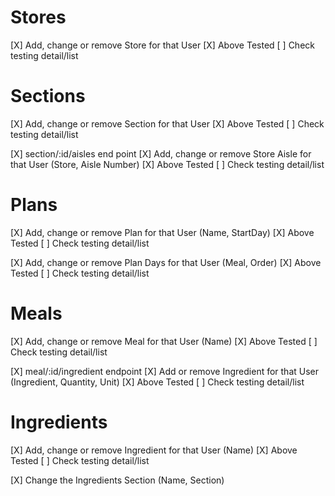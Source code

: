 # Stores

[X] Add, change or remove Store for that User
[X] Above Tested
[ ] Check testing detail/list

# Sections

[X] Add, change or remove Section for that User
[X] Above Tested
[ ] Check testing detail/list

[X] section/:id/aisles end point
[X] Add, change or remove Store Aisle for that User (Store, Aisle Number)
[X] Above Tested
[ ] Check testing detail/list

# Plans

[X] Add, change or remove Plan for that User (Name, StartDay)
[X] Above Tested
[ ] Check testing detail/list

[X] Add, change or remove Plan Days for that User (Meal, Order)
[X] Above Tested
[ ] Check testing detail/list

# Meals

[X] Add, change or remove Meal for that User (Name)
[X] Above Tested
[ ] Check testing detail/list

[X] meal/:id/ingredient endpoint
[X] Add or remove Ingredient for that User (Ingredient, Quantity, Unit)
[X] Above Tested
[ ] Check testing detail/list

# Ingredients

[X] Add, change or remove Ingredient for that User (Name)
[X] Above Tested
[ ] Check testing detail/list

[X] Change the Ingredients Section (Name, Section)
